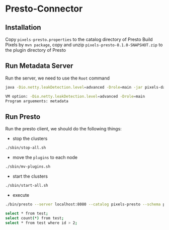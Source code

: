 # Presto-Connector


## Installation
Copy `pixels-presto.properties` to the catalog directory of Presto
Build Pixels by `mvn package`, copy and unzip `pixels-presto-0.1.0-SNAPSHOT.zip`
to the plugin directory of Presto

## Run Metadata Server
Run the server, we need to use the `Root` command
```sh
java -Dio.netty.leakDetection.level=advanced -Drole=main -jar pixels-daemon-0.1.0-SNAPSHOT-full.jar metadata
```
```sh
VM option: -Dio.netty.leakDetection.level=advanced -Drole=main 
Program arguements: metadata
```
## Run Presto
Run the presto client, we should do the following things:
- stop the clusters
```sh
./sbin/stop-all.sh
```

- move the `plugins` to each node
```sh
./sbin/mv-plugins.sh
```
- start the clusters
```sh
./sbin/start-all.sh
```
- execute
```sh
./bin/presto --server localhost:8080 --catalog pixels-presto --schema pixels 

select * from test;
select count(*) from test;
select * from test where id > 2;
```